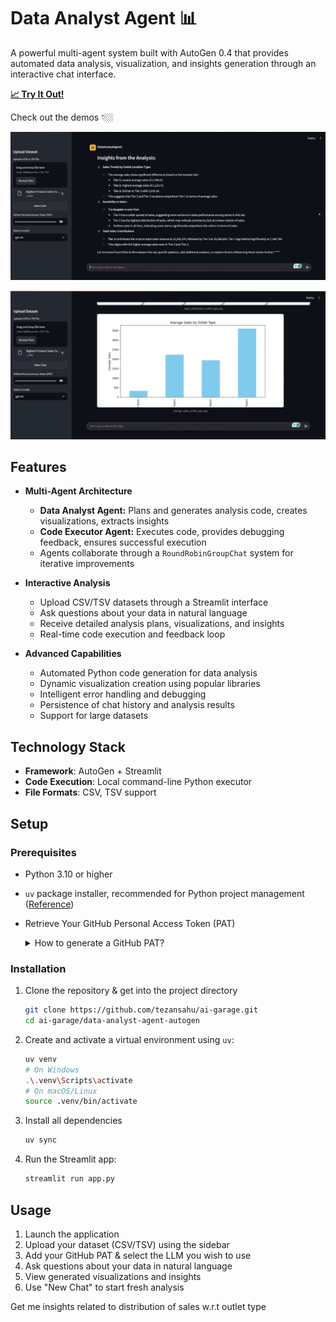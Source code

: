 # Data Analyst Agent 📊

A powerful multi-agent system built with AutoGen 0.4 that provides automated data analysis, visualization, and insights generation through an interactive chat interface.

[**📈 Try It Out!**](https://data-analyst-agent.streamlit.app/)


Check out the demos 👇🏼

[![Data Analyst Agent - Demo 1](./assets/demo-1.png)](https://youtu.be/Gml54d2FBm0)

[![Data Analyst Agent - Demo 2](./assets/demo-2.png)](https://youtu.be/aVxbSUrsEq4)

## Features

- **Multi-Agent Architecture**
  - **Data Analyst Agent:** Plans and generates analysis code, creates visualizations, extracts insights
  - **Code Executor Agent:** Executes code, provides debugging feedback, ensures successful execution
  - Agents collaborate through a `RoundRobinGroupChat` system for iterative improvements

- **Interactive Analysis**
  - Upload CSV/TSV datasets through a Streamlit interface
  - Ask questions about your data in natural language
  - Receive detailed analysis plans, visualizations, and insights
  - Real-time code execution and feedback loop

- **Advanced Capabilities**
  - Automated Python code generation for data analysis
  - Dynamic visualization creation using popular libraries
  - Intelligent error handling and debugging
  - Persistence of chat history and analysis results
  - Support for large datasets

## Technology Stack

- **Framework**: AutoGen + Streamlit
- **Code Execution**: Local command-line Python executor
- **File Formats**: CSV, TSV support

## Setup

### Prerequisites
- Python 3.10 or higher
- `uv` package installer, recommended for Python project management ([Reference](https://docs.astral.sh/uv/#installation))
- Retrieve Your GitHub Personal Access Token (PAT)
    <details>
    <summary>How to generate a GitHub PAT?</summary>

    We'll use **Github Models Marketplace** to get free access to Large Language Models (LLMs) that will be used to create AI Agents.

    To access this service, you will need to create a **GitHub Personal Access Token (PAT)**.

    This can be done by going to your [Personal Access Tokens settings](https://github.com/settings/personal-access-tokens) in your GitHub Account.

    Select the `Fine-grained tokens` option on the left side of your screen.

    Then select `Generate new token`.

    Add a **Token Name** & within **Permissions**, select `Read-only` access for **Models**. Then click `Generate token`.
    </details>

### Installation
1. Clone the repository & get into the project directory
    ```sh
    git clone https://github.com/tezansahu/ai-garage.git
    cd ai-garage/data-analyst-agent-autogen
    ```

2. Create and activate a virtual environment using `uv`:
    ```sh
    uv venv
    # On Windows
    .\.venv\Scripts\activate
    # On macOS/Linux
    source .venv/bin/activate
    ```
3. Install all dependencies
    ```sh
    uv sync
    ```
4. Run the Streamlit app:
    ```sh
    streamlit run app.py
    ```

## Usage

1. Launch the application
2. Upload your dataset (CSV/TSV) using the sidebar
3. Add your GitHub PAT & select the LLM you wish to use
3. Ask questions about your data in natural language
4. View generated visualizations and insights
5. Use "New Chat" to start fresh analysis


Get me insights related to distribution of sales w.r.t outlet type